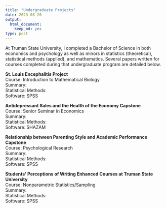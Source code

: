 ```yaml
---
title: "Undergraduate Projects"
date: 2023-08-20
output:
  html_document:
    keep_md: yes
type: post
---
```


At Truman State University, I completed a Bachelor of Science in both economics and psychology as well as minors in statistics (theoretical), statistical methods (applied), and mathematics. Several papers written for courses completed during that undergraduate program are detailed below.

**St. Louis Encephalitis Project**  
Course: Introduction to Mathematical Biology  
Summary:  
Statistical Methods:  
Software: SPSS  
  
**Antidepressant Sales and the Health of the Economy Capstone**  
Course: Senior Seminar in Economics  
Summary:  
Statistical Methods:  
Software: SHAZAM  
  
**Relationship between Parenting Style and Academic Performance Capstone**  
Course: Psychological Research    
Summary:  
Statistical Methods:  
Software: SPSS  
  
**Students' Perceptions of Writing Enhanced Courses at Truman State University**  
Course: Nonparametric Statistics/Sampling  
Summary:  
Statistical Methods:  
Software: SPSS  
